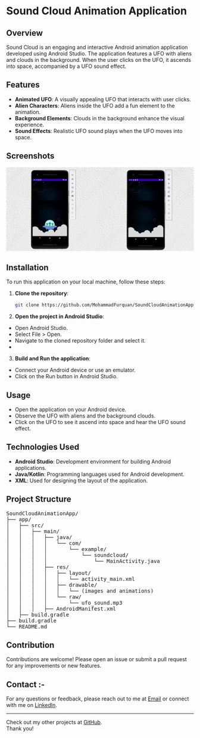 # Sound Cloud Animation Application

## Overview

Sound Cloud is an engaging and interactive Android animation application developed using Android Studio. The application features a UFO with aliens and clouds in the background. When the user clicks on the UFO, it ascends into space, accompanied by a UFO sound effect.

## Features

- **Animated UFO**: A visually appealing UFO that interacts with user clicks.
- **Alien Characters**: Aliens inside the UFO add a fun element to the animation.
- **Background Elements**: Clouds in the background enhance the visual experience.
- **Sound Effects**: Realistic UFO sound plays when the UFO moves into space.

## Screenshots


![Screenshot 3](https://github.com/MohammadFurquan/Animation_App/blob/main/Screenshots.jpg)

## Installation

To run this application on your local machine, follow these steps:

1. **Clone the repository**:
   ```sh
   git clone https://github.com/MohammadFurquan/SoundCloudAnimationApp.git

2. **Open the project in Android Studio**:
- Open Android Studio.
- Select File > Open.
- Navigate to the cloned repository folder and select it.
- 
3. **Build and Run the application**:
- Connect your Android device or use an emulator.
- Click on the Run button in Android Studio.

## Usage
- Open the application on your Android device.
- Observe the UFO with aliens and the background clouds.
- Click on the UFO to see it ascend into space and hear the UFO sound effect.

## Technologies Used
- **Android Studio**: Development environment for building Android applications.
- **Java/Kotlin**: Programming languages used for Android development.
- **XML**: Used for designing the layout of the application.

## Project Structure
<pre>
SoundCloudAnimationApp/
├── app/
│   ├── src/
│   │   ├── main/
│   │   │   ├── java/
│   │   │   │   └── com/
│   │   │   │       └── example/
│   │   │   │           └── soundcloud/
│   │   │   │               └── MainActivity.java
│   │   │   ├── res/
│   │   │   │   ├── layout/
│   │   │   │   │   └── activity_main.xml
│   │   │   │   ├── drawable/
│   │   │   │   │   └── (images and animations)
│   │   │   │   └── raw/
│   │   │   │       └── ufo_sound.mp3
│   │   │   ├── AndroidManifest.xml
│   ├── build.gradle
├── build.gradle
└── README.md
</pre>

## Contribution 
Contributions are welcome! Please open an issue or submit a pull request for any improvements or new features.

## Contact :-
For any questions or feedback, please reach out to me at [Email](mailto:mdfurquan313@gmail.com) or connect with me on [LinkedIn](https://www.linkedin.com/in/mohammad-furquan-713561234/).

---

Check out my other projects at [GitHub](https://github.com/MohammadFurquan). </br>
Thank you!
